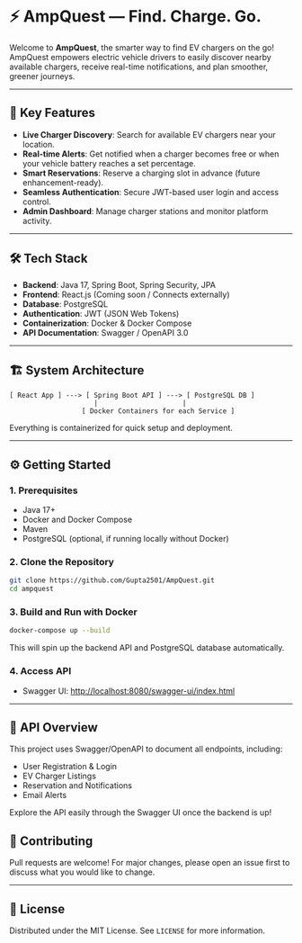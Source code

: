 ﻿

# ⚡ AmpQuest — Find. Charge. Go.

Welcome to **AmpQuest**, the smarter way to find EV chargers on the go!  
AmpQuest empowers electric vehicle drivers to easily discover nearby available chargers, receive real-time notifications, and plan smoother, greener journeys.

---

## 🚀 Key Features
- **Live Charger Discovery**: Search for available EV chargers near your location.
- **Real-time Alerts**: Get notified when a charger becomes free or when your vehicle battery reaches a set percentage.
- **Smart Reservations**: Reserve a charging slot in advance (future enhancement-ready).
- **Seamless Authentication**: Secure JWT-based user login and access control.
- **Admin Dashboard**: Manage charger stations and monitor platform activity.

---

## 🛠️ Tech Stack
- **Backend**: Java 17, Spring Boot, Spring Security, JPA
- **Frontend**: React.js (Coming soon / Connects externally)
- **Database**: PostgreSQL
- **Authentication**: JWT (JSON Web Tokens)
- **Containerization**: Docker & Docker Compose
- **API Documentation**: Swagger / OpenAPI 3.0

---

## 🏗️ System Architecture
```
[ React App ] ---> [ Spring Boot API ] ---> [ PostgreSQL DB ]
                     |                     |
                  [ Docker Containers for each Service ]
```
Everything is containerized for quick setup and deployment.

---

## ⚙️ Getting Started

### 1. Prerequisites
- Java 17+
- Docker and Docker Compose
- Maven
- PostgreSQL (optional, if running locally without Docker)

### 2. Clone the Repository
```bash
git clone https://github.com/Gupta2501/AmpQuest.git
cd ampquest
```

### 3. Build and Run with Docker
```bash
docker-compose up --build
```
This will spin up the backend API and PostgreSQL database automatically.

### 4. Access API
- Swagger UI: [http://localhost:8080/swagger-ui/index.html](http://localhost:8080/swagger-ui/index.html)

---

## 📖 API Overview
This project uses Swagger/OpenAPI to document all endpoints, including:
- User Registration & Login
- EV Charger Listings
- Reservation and Notifications
- Email Alerts

Explore the API easily through the Swagger UI once the backend is up!


## 🤝 Contributing
Pull requests are welcome! For major changes, please open an issue first to discuss what you would like to change.

---

## 📄 License
Distributed under the MIT License. See `LICENSE` for more information.



